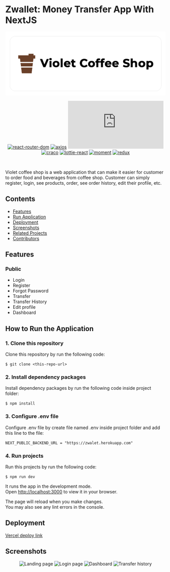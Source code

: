 # Zwallet: Money Transfer App With NextJS

<div align="center">
	<img height="200" src="https://raw.githubusercontent.com/anshoriacc/violet-coffee-shop-backend/master/public/github-banner.png" alt="VioletCoffeeShop">

[![react-router-dom](https://img.shields.io/npm/v/react-router-dom?label=react-router-dom)](https://www.npmjs.com/package/react-router-dom)
[![axios](https://img.shields.io/npm/v/axios?label=axios)](https://www.npmjs.com/package/axios)
[![chart.js](https://img.shields.io/npm/v/chart.js?label=chart.js)](https://www.npmjs.com/package/chart.js)
[![craco](https://img.shields.io/npm/v/craco?label=craco)](https://www.npmjs.com/package/craco)
[![lottie-react](https://img.shields.io/npm/v/lottie-react?label=lottie-react)](https://www.npmjs.com/package/lottie-react)
[![moment](https://img.shields.io/npm/v/moment?label=moment)](https://www.npmjs.com/package/moment)
[![redux](https://img.shields.io/npm/v/redux?label=redux)](https://www.npmjs.com/package/redux)

<br/>

</div>

Violet coffee shop is a web application that can make it easier for customer to order food and beverages from coffee shop. Customer can simply register, login, see products, order, see order history, edit their profile, etc.

## Contents

- [Features](#features)
- [Run Application](#how-to-run-the-application)
- [Deployment](#deployment)
- [Screenshots](#screenshots)
- [Related Projects](#related-projects)
- [Contributors](#contributors)

## Features

### Public

- Login
- Register
- Forgot Password
- Transfer
- Transfer History
- Edit profile
- Dashboard

## How to Run the Application

### 1. Clone this repository

Clone this repository by run the following code:

```
$ git clone <this-repo-url>
```

### 2. Install dependency packages

Install dependency packages by run the following code inside project folder:

```
$ npm install
```

### 3. Configure .env file

Configure .env file by create file named .env inside project folder and add this line to the file:

```
NEXT_PUBLIC_BACKEND_URL = "https://zwalet.herokuapp.com"
```

### 4. Run projects

Run this projects by run the following code:

```
$ npm run dev
```

It runs the app in the development mode.\
Open [http://localhost:3000](http://localhost:3000) to view it in your browser.

The page will reload when you make changes.\
You may also see any lint errors in the console.

## Deployment

[Vercel deploy link](https://zwallet-next.vercel.app/)

## Screenshots

<div align="center">
<img width="500" src="https://github.com/anshoriacc/zwallet-nextjs/tree/main/public/images/ss1.png" alt="Landing page">

<img width="500" src="https://github.com/anshoriacc/zwallet-nextjs/tree/main/public/images/ss2.png" alt="Login page">

<img width="500" src="https://github.com/anshoriacc/zwallet-nextjs/tree/main/public/images/ss3.png" alt="Dashboard">

<img width="500" src="https://github.com/anshoriacc/zwallet-nextjs/tree/main/public/images/ss4.png" alt="Transfer history">
</div>
